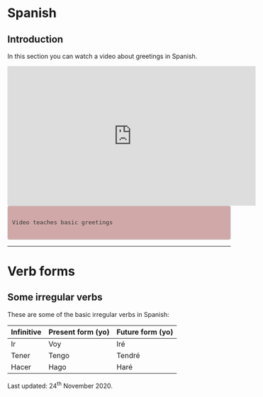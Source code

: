 
<body>

<div class="container">  

<div class="container">  
<h1>Spanish</h1>
<h2>Introduction</h2>
<p>In this section you can watch a video about greetings in Spanish.</p>

<iframe width="560" height="315" src="https://www.youtube.com/embed/TZ0bPXFHiiY" frameborder="0" allow="accelerometer; autoplay; clipboard-write; encrypted-media; gyroscope; picture-in-picture" allowfullscreen></iframe>

<style>

pre {
    display: block;
    padding: 9.5px;
    margin: 0 0 10px;
    font-size: 13px;
    line-height: 1.42857143;
    color: #333;
    word-break: break-all;
    word-wrap: break-word;
    background-color: #d0a8a8;
    border: 1px solid #ccc;
    border-radius: 4px;
}

</style>

<pre>

Video teaches basic greetings

</pre>








<hr/>
</div>

<!-- THIS IS THE THIRD SECTION OF THE PAGE -->
<div class="container"> 
<h1>Verb forms</h1>
 <h2>Some irregular verbs</h2>
  <p>These are some of the basic irregular verbs in Spanish:</p>            
  <table class="table table-striped">
    <thead>
      <tr>
        <th>Infinitive</th>
        <th>Present form (yo)</th>
        <th>Future form (yo)</th>
      </tr>
    </thead>
    <tbody>
      <tr>
        <td>Ir</td>
        <td>Voy</td>
        <td>Iré</td>
      </tr>
      <tr>
        <td>Tener</td>
        <td>Tengo</td>
        <td>Tendré</td>
      </tr>
      <tr>
        <td>Hacer</td>
        <td>Hago</td>
        <td>Haré</td>
      </tr>
    </tbody>
  </table>

</div>

<!-- THIS IS THE FOOTER SECTION OF THE PAGE -->
<p>Last updated: 24<sup>th</sup> November 2020.</p>

	
</body>
</html>



 





